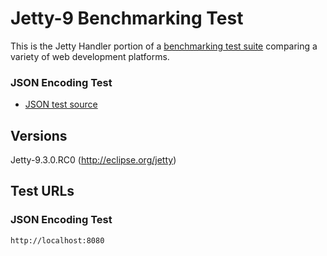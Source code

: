 # Jetty-9 Benchmarking Test

This is the Jetty Handler portion of a [benchmarking test suite](../) comparing a variety of web development platforms.

### JSON Encoding Test
* [JSON test source](src/main/java/hello/HelloWebServer.java)

## Versions
Jetty-9.3.0.RC0 (http://eclipse.org/jetty)

## Test URLs

### JSON Encoding Test

    http://localhost:8080
